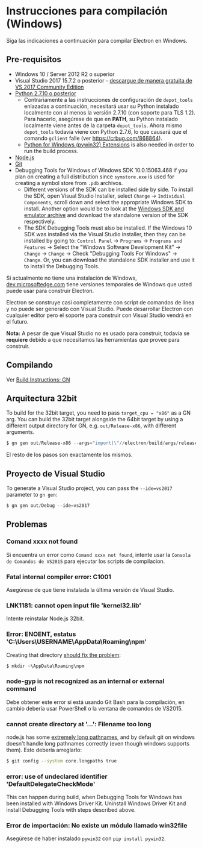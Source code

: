 # Instrucciones para compilación (Windows)

Siga las indicaciones a continuación para compilar Electron en Windows.

## Pre-requisitos

* Windows 10 / Server 2012 R2 o superior
* Visual Studio 2017 15.7.2 o posterior - [descargue de manera gratuita de VS 2017 Community Edition](https://www.visualstudio.com/vs/)
* [Python 2.7.10 o posterior](http://www.python.org/download/releases/2.7/) 
  * Contrariamente a las instrucciones de configuración de `depot_tools` enlazadas a continuación, necesitará usar su Python instalado localmente con al menos la versión 2.7.10 (con soporte para TLS 1.2). Para hacerlo, asegúrese de que en **PATH**, su Python instalado localmente viene antes de la carpeta `depot_tools`. Ahora mismo `depot_tools` todavía viene con Python 2.7.6, lo que causará que el comando `gclient` falle (ver https://crbug.com/868864).
  * [Python for Windows (pywin32) Extensions](https://pypi.org/project/pywin32/#files) is also needed in order to run the build process.
* [Node.js](https://nodejs.org/download/)
* [Git](http://git-scm.com)
* Debugging Tools for Windows of Windows SDK 10.0.15063.468 if you plan on creating a full distribution since `symstore.exe` is used for creating a symbol store from `.pdb` archivos. 
  * Different versions of the SDK can be installed side by side. To install the SDK, open Visual Studio Installer, select `Change` → `Individual Components`, scroll down and select the appropriate Windows SDK to install. Another option would be to look at the [Windows SDK and emulator archive](https://developer.microsoft.com/en-us/windows/downloads/sdk-archive) and download the standalone version of the SDK respectively.
  * The SDK Debugging Tools must also be installed. If the Windows 10 SDK was installed via the Visual Studio installer, then they can be installed by going to: `Control Panel` → `Programs` → `Programs and Features` → Select the "Windows Software Development Kit" → `Change` → `Change` → Check "Debugging Tools For Windows" → `Change`. Or, you can download the standalone SDK installer and use it to install the Debugging Tools.

Si actualmente no tiene una instalación de Windows, [dev.microsoftedge.com](https://developer.microsoft.com/en-us/microsoft-edge/tools/vms/) tiene versiones temporales de Windows que usted puede usar para construir Electron.

Electron se construye casi completamente con script de comandos de linea y no puede ser generado con Visual Studio. Puede desarrollar Electron con cualquier editor pero el soporte para construir con Visual Studio vendrá en el futuro.

**Nota:** A pesar de que Visual Studio no es usado para construir, todavía se **requiere** debido a que necesitamos las herramientas que provee para construir.

## Compilando

Ver [Build Instructions: GN](build-instructions-gn.md)

## Arquitectura 32bit

To build for the 32bit target, you need to pass `target_cpu = "x86"` as a GN arg. You can build the 32bit target alongside the 64bit target by using a different output directory for GN, e.g. `out/Release-x86`, with different arguments.

```powershell
$ gn gen out/Release-x86 --args="import(\"//electron/build/args/release.gn\") target_cpu=\"x86\""
```

El resto de los pasos son exactamente los mismos.

## Proyecto de Visual Studio

To generate a Visual Studio project, you can pass the `--ide=vs2017` parameter to `gn gen`:

```powershell
$ gn gen out/Debug --ide=vs2017
```

## Problemas

### Comand xxxx not found

Si encuentra un error como `Comand xxxx not found`, intente usar la `Consola de Comandos de VS2015` para ejecutar los scripts de compilacion.

### Fatal internal compiler error: C1001

Asegúrese de que tiene instalada la última versión de Visual Studio.

### LNK1181: cannot open input file 'kernel32.lib'

Intente reinstalar Node.js 32bit.

### Error: ENOENT, estatus 'C:\Users\USERNAME\AppData\Roaming\npm'

Creating that directory [should fix the problem](https://stackoverflow.com/a/25095327/102704):

```powershell
$ mkdir ~\AppData\Roaming\npm
```

### node-gyp is not recognized as an internal or external command

Debe obtener este error si está usando Git Bash para la compilación, en cambio debería usar PowerShell o la ventana de comandos de VS2015.

### cannot create directory at '...': Filename too long

node.js has some [extremely long pathnames](https://github.com/electron/node/tree/electron/deps/npm/node_modules/libnpx/node_modules/yargs/node_modules/read-pkg-up/node_modules/read-pkg/node_modules/load-json-file/node_modules/parse-json/node_modules/error-ex/node_modules/is-arrayish), and by default git on windows doesn't handle long pathnames correctly (even though windows supports them). Esto debería arreglarlo:

```sh
$ git config --system core.longpaths true
```

### error: use of undeclared identifier 'DefaultDelegateCheckMode'

This can happen during build, when Debugging Tools for Windows has been installed with Windows Driver Kit. Uninstall Windows Driver Kit and install Debugging Tools with steps described above.

### Error de importación: No existe un módulo llamado win32file

Asegúrese de haber instalado `pywin32` con `pip install pywin32`.